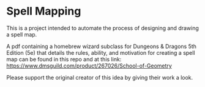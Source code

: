 # Spell Mapping
This is a project intended to automate the process of designing and drawing a spell map.

A pdf containing a homebrew wizard subclass for Dungeons & Dragons 5th Edition (5e) that details the rules, ability, and motivation for creating a spell map can be found in this repo and at this link: https://www.dmsguild.com/product/267026/School-of-Geometry

Please support the original creator of this idea by giving their work a look.
